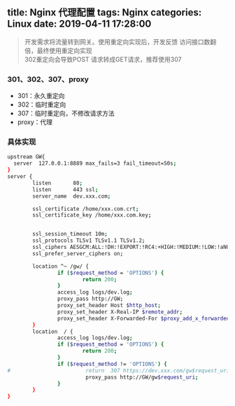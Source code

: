 title: Nginx 代理配置
tags: Nginx
categories: Linux
date: 2019-04-11 17:28:00
---
> 开发需求将流量转到网关。使用重定向实现后，开发反馈 访问接口数翻倍，最终使用重定向实现  
302重定向会导致POST 请求转成GET请求，推荐使用307

### 301、302、307、proxy
* 301：永久重定向
* 302：临时重定向
* 307：临时重定向，不修改请求方法
* proxy：代理
<!-- more -->
### 具体实现
```bash
upstream GW{
  server  127.0.0.1:8889 max_fails=3 fail_timeout=50s;
}
server {
        listen       80;
        listen       443 ssl;
        server_name  dev.xxx.com;

        ssl_certificate /home/xxx.com.crt;
        ssl_certificate_key /home/xxx.com.key;


        ssl_session_timeout 10m;
        ssl_protocols TLSv1 TLSv1.1 TLSv1.2;
        ssl_ciphers AESGCM:ALL:!DH:!EXPORT:!RC4:+HIGH:!MEDIUM:!LOW:!aNULL:!eNULL;
        ssl_prefer_server_ciphers on;

        location ^~ /gw/ {
                if ($request_method = 'OPTIONS') {
                        return 200;
                }
                access_log logs/dev.log;
                proxy_pass http://GW;
                proxy_set_header Host $http_host;
                proxy_set_header X-Real-IP $remote_addr;
                proxy_set_header X-Forwarded-For $proxy_add_x_forwarded_for;
        }
        location  / {
                access_log logs/dev.log;
                if ($request_method = 'OPTIONS') {
                        return 200;
                }
                if ($request_method != 'OPTIONS') {
#                        return  307 https://dev.xxx.com/gw$request_uri;
                         proxy_pass http://GW/gw$request_uri;
                }
        }
}
```
